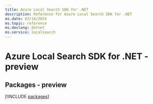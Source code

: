 ```yaml
---
title: Azure Local Search SDK for .NET
description: Reference for Azure Local Search SDK for .NET
ms.date: 03/14/2024
ms.topic: reference
ms.devlang: dotnet
ms.service: localsearch
---
```

# Azure Local Search SDK for .NET - preview
## Packages - preview
[!INCLUDE [packages](local-search-index.md)]